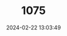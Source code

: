 ---
title: "1075"
category: "Ambassis elongata"
draft: false
date: 2024-02-22 13:03:49
languages:
  English: ["Yellow-fin Perchlet"]
---